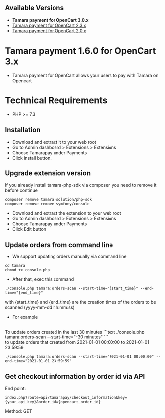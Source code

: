 ## Available Versions
* **Tamara payment for OpenCart 3.0.x**
* [Tamara payment for OpenCart 2.3.x](https://github.com/tamara-solution/opencart/tree/v2)
* [Tamara payment for OpenCart 2.0.x](https://github.com/tamara-solution/opencart/tree/v20x)

# Tamara payment 1.6.0 for OpenCart 3.x
* Tamara payment for OpenCart allows your users to pay with Tamara on Opencart

# Technical Requirements
* PHP >= 7.3

## Installation
* Download and extract it to your web root
* Go to Admin dashboard > Extensions > Extensions
* Choose Tamarapay under Payments
* Click install button.

## Upgrade extension version
If you already install tamara-php-sdk via composer, you need to remove it before continue
```text
composer remove tamara-solution/php-sdk
composer remove remove symfony/console
```

* Download and extract the extension to your web root
* Go to Admin dashboard > Extensions > Extensions
* Choose Tamarapay under Payments
* Click Edit button

## Update orders from command line
* We support updating orders manually via command line
```text
cd tamara
chmod +x console.php
```
* After that, exec this command
```text
./console.php tamara:orders-scan --start-time="{start_time}" --end-time="{end_time}"
```
with {start_time} and {end_time} are the creation times of the orders to be scanned (yyyy-mm-dd hh:mm:ss)
* For example
<br />
To update orders created in the last 30 minutes
```text
./console.php tamara:orders-scan --start-time="-30 minutes"
```
<br />
to update orders that created from 2021-01-01 00:00:00 to 2021-01-01 23:59:59

```text
./console.php tamara:orders-scan --start-time="2021-01-01 00:00:00" --end-time="2021-01-01 23:59:59"
```

## Get checkout information by order id via API
End point:
```text
index.php?route=api/tamarapay/checkout_information&key={your_api_key}&order_id={opencart_order_id}
```
Method: GET
